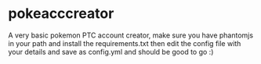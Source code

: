 # pokeacccreator
A very basic pokemon PTC account creator, make sure you have phantomjs in your path and install the requirements.txt then edit the config file with your details and save as config.yml and should be good to go :)
